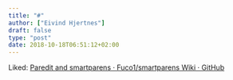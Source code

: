 ```yaml
---
title: "#"
author: ["Eivind Hjertnes"]
draft: false
type: "post"
date: 2018-10-18T06:51:12+02:00
---
```


Liked:
[Paredit
and smartparens · Fuco1/smartparens Wiki · GitHub](https://github.com/Fuco1/smartparens/wiki/Paredit-and-smartparens)
